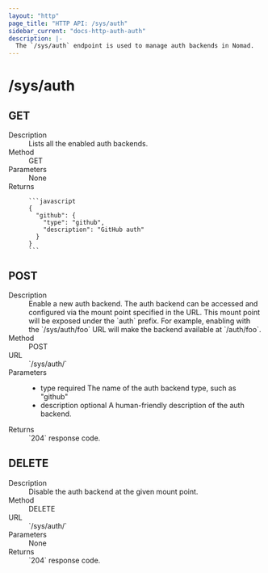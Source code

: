 ```yaml
---
layout: "http"
page_title: "HTTP API: /sys/auth"
sidebar_current: "docs-http-auth-auth"
description: |-
  The `/sys/auth` endpoint is used to manage auth backends in Nomad.
---
```


# /sys/auth

## GET

<dl>
  <dt>Description</dt>
  <dd>
    Lists all the enabled auth backends.
  </dd>

  <dt>Method</dt>
  <dd>GET</dd>

  <dt>Parameters</dt>
  <dd>
    None
  </dd>

  <dt>Returns</dt>
  <dd>

    ```javascript
    {
      "github": {
        "type": "github",
        "description": "GitHub auth"
      }
    }
    ```

  </dd>
</dl>

## POST

<dl>
  <dt>Description</dt>
  <dd>
    Enable a new auth backend. The auth backend can be accessed
    and configured via the mount point specified in the URL. This
    mount point will be exposed under the `auth` prefix. For example,
    enabling with the `/sys/auth/foo` URL will make the backend
    available at `/auth/foo`.
  </dd>

  <dt>Method</dt>
  <dd>POST</dd>

  <dt>URL</dt>
  <dd>`/sys/auth/<mount point>`</dd>

  <dt>Parameters</dt>
  <dd>
    <ul>
      <li>
        <span class="param">type</span>
        <span class="param-flags">required</span>
        The name of the auth backend type, such as "github"
      </li>
      <li>
        <span class="param">description</span>
        <span class="param-flags">optional</span>
        A human-friendly description of the auth backend.
      </li>
    </ul>
  </dd>

  <dt>Returns</dt>
  <dd>`204` response code.
  </dd>
</dl>

## DELETE

<dl>
  <dt>Description</dt>
  <dd>
    Disable the auth backend at the given mount point.
  </dd>

  <dt>Method</dt>
  <dd>DELETE</dd>

  <dt>URL</dt>
  <dd>`/sys/auth/<mount point>`</dd>

  <dt>Parameters</dt>
  <dd>None
  </dd>

  <dt>Returns</dt>
  <dd>`204` response code.
  </dd>
</dl>
